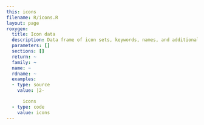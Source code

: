 ```yaml
---
this: icons
filename: R/icons.R
layout: page
roxygen:
  title: Icon data
  description: Data frame of icon sets, keywords, names, and additional meta information.
  parameters: []
  sections: []
  return: ~
  family: ~
  name: ~
  rdname: ~
  examples:
  - type: source
    value: |2-

      icons
  - type: code
    value: icons
---
```

